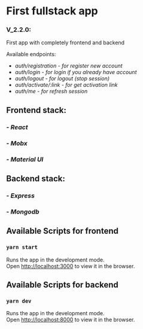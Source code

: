 # First fullstack app

### V_2.2.0:

First app with completely frontend and backend

Available endpoints: 

- *auth/registration - for register new account*
- *auth/login - for login if you already have account*
- *auth/logout - for logout (stop session)*
- *auth/activate/:link - for get activation link*
- *auth/me - for refresh session*


## Frontend stack:
### - *React*
### - *Mobx*
### - *Material UI*

## Backend stack:
### - *Express*
### - *Mongodb*



## Available Scripts for frontend

### `yarn start`

Runs the app in the development mode.\
Open [http://localhost:3000](http://localhost:3000) to view it in the browser.

## Available Scripts for backend

### `yarn dev`

Runs the app in the development mode.\
Open [http://localhost:8000](http://localhost:8000) to view it in the browser.

